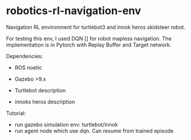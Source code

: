 # robotics-rl-navigation-env

Navigation RL environment for turtlebot3 and innok heros skidsteer robot.

For testing this env, I used DQN [] for robot mapless navigation. The implementation is in Pytorch with Replay Buffer and Target network.





Dependencies: 
- ROS noetic

- Gazebo >9.x

- Turtlebot description

- innoks heros description

Tutorial:
- run gazebo simulation env: turtlebot/innok
- run agent node which use dqn. Can resume from trained episode
